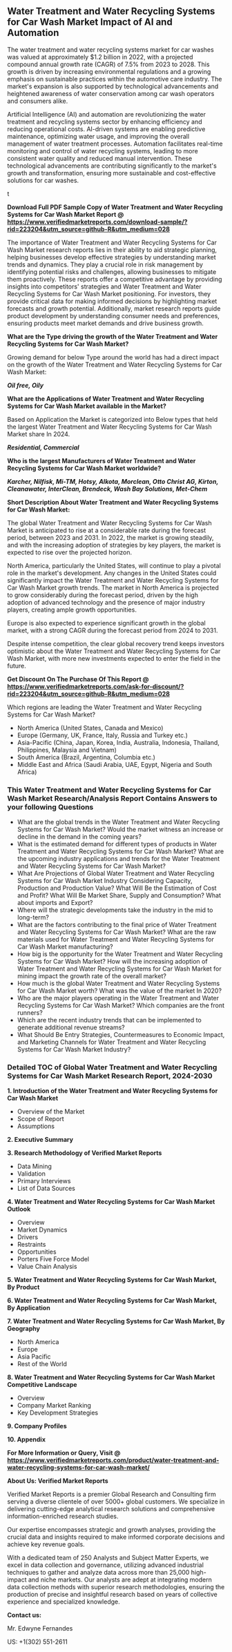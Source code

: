 <h2>Water Treatment and Water Recycling Systems for Car Wash Market Impact of AI and Automation</h2><p>The water treatment and water recycling systems market for car washes was valued at approximately $1.2 billion in 2022, with a projected compound annual growth rate (CAGR) of 7.5% from 2023 to 2028. This growth is driven by increasing environmental regulations and a growing emphasis on sustainable practices within the automotive care industry. The market's expansion is also supported by technological advancements and heightened awareness of water conservation among car wash operators and consumers alike.</p><p>Artificial Intelligence (AI) and automation are revolutionizing the water treatment and recycling systems sector by enhancing efficiency and reducing operational costs. AI-driven systems are enabling predictive maintenance, optimizing water usage, and improving the overall management of water treatment processes. Automation facilitates real-time monitoring and control of water recycling systems, leading to more consistent water quality and reduced manual intervention. These technological advancements are contributing significantly to the market's growth and transformation, ensuring more sustainable and cost-effective solutions for car washes.</p>t</p><p id="" class=""><strong>Download Full PDF Sample Copy of Water Treatment and Water Recycling Systems for Car Wash Market Report @ <a href="https://www.verifiedmarketreports.com/download-sample/?rid=223204&utm_source=github-R&utm_medium=028" target="_blank">https://www.verifiedmarketreports.com/download-sample/?rid=223204&utm_source=github-R&utm_medium=028</a></strong></p><p>The importance of&nbsp;Water Treatment and Water Recycling Systems for Car Wash Market research reports lies in their ability to aid strategic planning, helping businesses develop effective strategies by understanding market trends and dynamics. They play a crucial role in risk management by identifying potential risks and challenges, allowing businesses to mitigate them proactively. These reports offer a competitive advantage by providing insights into competitors' strategies and Water Treatment and Water Recycling Systems for Car Wash Market positioning. For investors, they provide critical data for making informed decisions by highlighting market forecasts and growth potential. Additionally, market research reports guide product development by understanding consumer needs and preferences, ensuring products meet market demands and drive business growth.</p><p><strong>What are the&nbsp;Type driving the growth of the Water Treatment and Water Recycling Systems for Car Wash Market?</strong></p><p id="" class="">Growing demand for below Type around the world has had a direct impact on the growth of the Water Treatment and Water Recycling Systems for Car Wash Market:</p><em><strong>Oil free, Oily</strong></em></p><strong>What are the&nbsp;Applications&nbsp;of Water Treatment and Water Recycling Systems for Car Wash Market available in the Market?</strong></p><p id="" class="">Based on Application the Market is categorized into Below types that held the largest Water Treatment and Water Recycling Systems for Car Wash Market share In 2024.</p><em><strong>Residential, Commercial</strong></em></p><strong>Who is the largest Manufacturers of Water Treatment and Water Recycling Systems for Car Wash Market worldwide?</strong></p><p><em><strong>Karcher, Nilfisk, Mi-TM, Hotsy, Alkota, Morclean, Otto Christ AG, Kirton, Cleanawater, InterClean, Brendeck, Wash Bay Solutions, Met-Chem</strong></em></p><p id="" class=""><strong>Short Description About Water Treatment and Water Recycling Systems for Car Wash Market:</strong></p><p>The global Water Treatment and Water Recycling Systems for Car Wash Market is anticipated to rise at a considerable rate during the forecast period, between 2023 and 2031. In 2022, the market is growing steadily, and with the increasing adoption of strategies by key players, the market is expected to rise over the projected horizon.</p><p>North America, particularly the United States, will continue to play a pivotal role in the market's development. Any changes in the United States could significantly impact the Water Treatment and Water Recycling Systems for Car Wash Market growth trends. The market in North America is projected to grow considerably during the forecast period, driven by the high adoption of advanced technology and the presence of major industry players, creating ample growth opportunities.</p><p>Europe is also expected to experience significant growth in the global market, with a strong CAGR during the forecast period from 2024 to 2031.</p><p>Despite intense competition, the clear global recovery trend keeps investors optimistic about the Water Treatment and Water Recycling Systems for Car Wash Market, with more new investments expected to enter the field in the future.</p><p id="" class=""><strong>Get Discount On The Purchase Of This Report @ <a href="https://www.verifiedmarketreports.com/ask-for-discount/?rid=223204&utm_source=github-R&utm_medium=028" target="_blank">https://www.verifiedmarketreports.com/ask-for-discount/?rid=223204&utm_source=github-R&utm_medium=028</a></strong></p>Which regions are leading the Water Treatment and Water Recycling Systems for Car Wash Market?</p><ul><li>North America (United States, Canada and Mexico)</li><li>Europe (Germany, UK, France, Italy, Russia and Turkey etc.)</li><li>Asia-Pacific (China, Japan, Korea, India, Australia, Indonesia, Thailand, Philippines, Malaysia and Vietnam)</li><li>South America (Brazil, Argentina, Columbia etc.)</li><li>Middle East and Africa (Saudi Arabia, UAE, Egypt, Nigeria and South Africa)</li></ul><h3 id="" class="">This Water Treatment and Water Recycling Systems for Car Wash Market Research/Analysis Report Contains Answers to your following Questions</h3><ul><li>What are the global trends in the Water Treatment and Water Recycling Systems for Car Wash Market? Would the market witness an increase or decline in the demand in the coming years?</li><li>What is the estimated demand for different types of products in Water Treatment and Water Recycling Systems for Car Wash Market? What are the upcoming industry applications and trends for the Water Treatment and Water Recycling Systems for Car Wash Market?</li><li>What Are Projections of Global Water Treatment and Water Recycling Systems for Car Wash Market Industry Considering Capacity, Production and Production Value? What Will Be the Estimation of Cost and Profit? What Will Be Market Share, Supply and Consumption? What about imports and Export?</li><li>Where will the strategic developments take the industry in the mid to long-term?</li><li>What are the factors contributing to the final price of Water Treatment and Water Recycling Systems for Car Wash Market? What are the raw materials used for Water Treatment and Water Recycling Systems for Car Wash Market manufacturing?</li><li>How big is the opportunity for the Water Treatment and Water Recycling Systems for Car Wash Market? How will the increasing adoption of Water Treatment and Water Recycling Systems for Car Wash Market for mining impact the growth rate of the overall market?</li><li>How much is the global Water Treatment and Water Recycling Systems for Car Wash Market worth? What was the value of the market In 2020?</li><li>Who are the major players operating in the Water Treatment and Water Recycling Systems for Car Wash Market? Which companies are the front runners?</li><li>Which are the recent industry trends that can be implemented to generate additional revenue streams?</li><li>What Should Be Entry Strategies, Countermeasures to Economic Impact, and Marketing Channels for Water Treatment and Water Recycling Systems for Car Wash Market Industry?</li></ul><h3 id="" class="">Detailed TOC of Global Water Treatment and Water Recycling Systems for Car Wash Market Research Report, 2024-2030</h3><p id="" class=""><strong>1. Introduction of the Water Treatment and Water Recycling Systems for Car Wash Market</strong></p><ul><li>Overview of the Market</li><li>Scope of Report</li><li>Assumptions</li></ul><p id="" class=""><strong>2. Executive Summary</strong></p><p id="" class=""><strong>3. Research Methodology of Verified Market Reports</strong></p><ul><li>Data Mining</li><li>Validation</li><li>Primary Interviews</li><li>List of Data Sources</li></ul><p id="" class=""><strong>4. Water Treatment and Water Recycling Systems for Car Wash Market Outlook</strong></p><ul><li>Overview</li><li>Market Dynamics</li><li>Drivers</li><li>Restraints</li><li>Opportunities</li><li>Porters Five Force Model</li><li>Value Chain Analysis</li></ul><p id="" class=""><strong>5. Water Treatment and Water Recycling Systems for Car Wash Market, By Product</strong></p><p id="" class=""><strong>6. Water Treatment and Water Recycling Systems for Car Wash Market, By Application</strong></p><p id="" class=""><strong>7. Water Treatment and Water Recycling Systems for Car Wash Market, By Geography</strong></p><ul><li>North America</li><li>Europe</li><li>Asia Pacific</li><li>Rest of the World</li></ul><p id="" class=""><strong>8. Water Treatment and Water Recycling Systems for Car Wash Market Competitive Landscape</strong></p><ul><li>Overview</li><li>Company Market Ranking</li><li>Key Development Strategies</li></ul><p id="" class=""><strong>9. Company Profiles</strong></p><p id="" class=""><strong>10. Appendix</strong></p><p id="" class=""><strong>For More Information or Query, Visit @ <a href="https://www.verifiedmarketreports.com/product/water-treatment-and-water-recycling-systems-for-car-wash-market/" target="_blank">https://www.verifiedmarketreports.com/product/water-treatment-and-water-recycling-systems-for-car-wash-market/</a></strong></p><p id="" class=""><strong>About Us: Verified Market Reports</strong></p><p id="" class="">Verified Market Reports is a premier Global Research and Consulting firm serving a diverse clientele of over 5000+ global customers. We specialize in delivering cutting-edge analytical research solutions and comprehensive information-enriched research studies.</p><p id="" class="">Our expertise encompasses strategic and growth analyses, providing the crucial data and insights required to make informed corporate decisions and achieve key revenue goals.</p><p id="" class="">With a dedicated team of 250 Analysts and Subject Matter Experts, we excel in data collection and governance, utilizing advanced industrial techniques to gather and analyze data across more than 25,000 high-impact and niche markets. Our analysts are adept at integrating modern data collection methods with superior research methodologies, ensuring the production of precise and insightful research based on years of collective experience and specialized knowledge.</p><p id="" class=""><strong>Contact us:</strong></p><p id="" class="">Mr. Edwyne Fernandes</p><p id="" class="">US: +1(302) 551-2611</p>